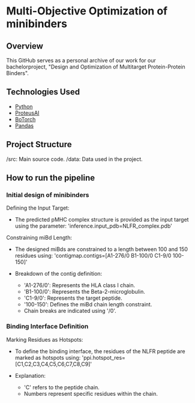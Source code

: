 # Multi-Objective Optimization of minibinders

## Overview

This GitHub serves as a personal archive of our work for our bachelorproject, "Design and Optimization of Multitarget Protein-Protein Binders".

## Technologies Used

- [Python](https://github.com/python)
- [ProteusAI](https://github.com/jonfunk21/ProteusAI/)
- [BoTorch](https://github.com/pytorch/botorch)
- [Pandas](https://github.com/pandas-dev/pandas)

## Project Structure

/src: Main source code.
/data: Data used in the project.

## How to run the pipeline

### Initial design of minibinders

Defining the Input Target:

- The predicted pMHC complex structure is provided as the input target using the parameter:
    'inference.input_pdb=NLFR_complex.pdb'

Constraining miBd Length:

- The designed miBds are constrained to a length between 100 and 150 residues using:
    'contigmap.contigs=[A1-276/0 B1-100/0 C1-9/0 100-150]'

- Breakdown of the contig definition:
    - 'A1-276/0': Represents the HLA class I chain.
    - 'B1-100/0': Represents the Beta-2-microglobulin.
    - 'C1-9/0': Represents the target peptide.
    - '100-150': Defines the miBd chain length constraint.
    - Chain breaks are indicated using '/0'.

### Binding Interface Definition

Marking Residues as Hotspots:

- To define the binding interface, the residues of the NLFR peptide are marked as hotspots using:
    'ppi.hotspot_res=[C1,C2,C3,C4,C5,C6,C7,C8,C9]'

- Explanation:
    - 'C' refers to the peptide chain.
    - Numbers represent specific residues within the chain.


